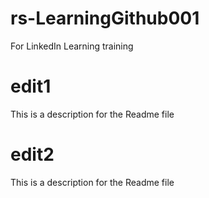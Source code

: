 # rs-LearningGithub001
For LinkedIn Learning training

# edit1
This is a description for the Readme file


# edit2
This is a description for the Readme file


